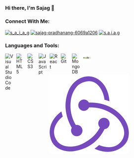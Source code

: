### Hi there, I'm Sajag  👋

### Connect With Me:
<a href="https://twitter.com/s_a_j_a_g" target="blank"><img align="center" src="https://raw.githubusercontent.com/rahuldkjain/github-profile-readme-generator/master/src/images/icons/Social/twitter.svg" alt="s_a_j_a_g" height="30" width="40" /></a>
<a href="https://linkedin.com/in/sajag-pradhanang-6069a1206" target="blank"><img align="center" src="https://raw.githubusercontent.com/rahuldkjain/github-profile-readme-generator/master/src/images/icons/Social/linked-in-alt.svg" alt="sajag-pradhanang-6069a1206" height="30" width="40" /></a>
<a href="https://instagram.com/s.a.j.a.g" target="blank"><img align="center" src="https://raw.githubusercontent.com/rahuldkjain/github-profile-readme-generator/master/src/images/icons/Social/instagram.svg" alt="s.a.j.a.g" height="30" width="40" /></a>
</p> 


### Languages and Tools:
<img align="left" alt="Visual Studio Code" width="26px" src="https://cdn.jsdelivr.net/gh/devicons/devicon/icons/vscode/vscode-original.svg" style="padding-right:10px;" />
<img align="left" alt="HTML5" width="26px" src="https://cdn.jsdelivr.net/gh/devicons/devicon/icons/html5/html5-original.svg" style="padding-right:10px;" />
<img align="left" alt="CSS3" width="26px" src="https://cdn.jsdelivr.net/gh/devicons/devicon/icons/css3/css3-original.svg" style="padding-right:10px;" />
<img align="left" alt="JavaScript" width="26px" src="https://cdn.jsdelivr.net/gh/devicons/devicon/icons/javascript/javascript-original.svg" style="padding-right:10px;" />
<img align="left" alt="React" width="26px" src="https://cdn.jsdelivr.net/gh/devicons/devicon/icons/react/react-original.svg" style="padding-right:10px;" />
<img align="left" alt="Git" width="26px" src="https://cdn.jsdelivr.net/gh/devicons/devicon/icons/git/git-original.svg" style="padding-right:10px;" />
<img align="left" alt="MongoDB" width="26px" src="https://www.svgrepo.com/show/373845/mongo.svg" style="padding-right:10px;"  />
<img align="left" alt="NodeJS" width="26px" src="https://raw.githubusercontent.com/devicons/devicon/master/icons/nodejs/nodejs-original-wordmark.svg" style="padding-right:10px;"/>
<img align="left" alt="Redux" src="https://raw.githubusercontent.com/devicons/devicon/master/icons/redux/redux-original.svg" style="padding-right:10px;"/>
